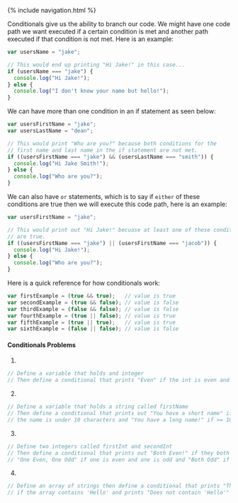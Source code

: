 {% include navigation.html %}

Conditionals give us the ability to branch our code.  We might have one code path we want executed if a certain condition is met
and another path executed if that condition is not met.  Here is an example:

```javascript
var usersName = "jake";

// This would end up printing "Hi Jake!" in this case...
if (usersName === "jake") {
  console.log("Hi Jake!");
} else {
  console.log("I don't know your name but hello!");
}
```

We can have more than one condition in an if statement as seen below:
```javascript
var usersFirstName = "jake";
var usersLastName = "dean";

// This would print "Who are you?" because both conditions for the
// first name and last name in the if statement are not met.
if ((usersFirstName === "jake") && (usersLastName === "smith")) {
  console.log("Hi Jake Smith!");
} else {
  console.log("Who are you?");
}
```

We can also have `or` statements, which is to say if `either` of these conditions are true then we
will execute this code path, here is an example:
```javascript
var usersFirstName = "jake";

// This would print out "Hi Jake!" becuase at least one of these conditions (usersFirstName === "jake")
// are true.
if ((usersFirstName === "jake") || (usersFirstName === "jacob")) {
  console.log("Hi Jake!");
} else {
  console.log("Who are you?");
}
```

Here is a quick reference for how conditionals work:
```javascript
var firstExample = (true && true);   // value is true
var secondExample = (true && false); // value is false
var thirdExample = (false && false); // value is false
var fourthExample = (true || false); // value is true
var fifthExample = (true || true);   // value is true
var sixthExample = (false || false); // value is false
```

#### Conditionals Problems
1.
```javascript
// Define a variable that holds and integer
// Then define a conditional that prints "Even" if the int is even and "Odd" if the int is odd.
```
2.
```javascript
// Define a variable that holds a string called firstName
// Then define a conditional that prints out "You have a short name" if
// the name is under 10 characters and "You have a long name!" if >= 10 characters
```
3.
```javascript
// Define two integers called firstInt and secondInt
// Then define a conditional that prints out "Both Even!" if they both are even
// "One Even, One Odd" if one is even and one is odd and "Both Odd" if they both are odd.
```
4.
```javascript
// Define an array of strings then define a conditional that prints "This contains the word 'Hello'"
// if the array contains 'Hello' and prints "Does not contain 'Hello'" otherwise.
```
